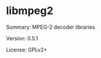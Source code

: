 #           libmpeg2
 
Summary:        MPEG-2 decoder libraries
 
Version:        0.5.1
 
License:        GPLv2+
 
